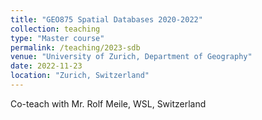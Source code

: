 ```yaml
---
title: "GEO875 Spatial Databases 2020-2022"
collection: teaching
type: "Master course"
permalink: /teaching/2023-sdb
venue: "University of Zurich, Department of Geography"
date: 2022-11-23
location: "Zurich, Switzerland"
---
```


Co-teach with Mr. Rolf Meile, WSL, Switzerland
